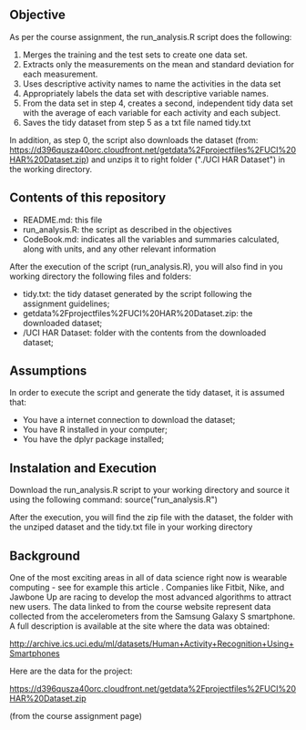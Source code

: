 ## Objective

As per the course assignment, the run_analysis.R script does the following:

1. Merges the training and the test sets to create one data set.
2. Extracts only the measurements on the mean and standard deviation for each measurement.
3. Uses descriptive activity names to name the activities in the data set
4. Appropriately labels the data set with descriptive variable names.
5. From the data set in step 4, creates a second, independent tidy data set with the average of each variable for each activity and each subject.
6. Saves the tidy dataset from step 5 as a txt file named tidy.txt

In addition, as step 0, the script also downloads the dataset (from: https://d396qusza40orc.cloudfront.net/getdata%2Fprojectfiles%2FUCI%20HAR%20Dataset.zip) and unzips it to right folder ("./UCI HAR Dataset") in the working directory.

## Contents of this repository

- README.md: this file
- run_analysis.R: the script as described in the objectives
- CodeBook.md: indicates all the variables and summaries calculated, along with units, and any other relevant information

After the execution of the script (run_analysis.R), you will also find in you working directory the following files and folders:

- tidy.txt: the tidy dataset generated by the script following the assignment guidelines;
- getdata%2Fprojectfiles%2FUCI%20HAR%20Dataset.zip: the downloaded dataset;
- /UCI HAR Dataset: folder with the contents from the downloaded dataset;

## Assumptions

In order to execute the script and generate the tidy dataset, it is assumed that:
- You have a internet connection to download the dataset;
- You have R installed in your computer;
- You have the dplyr package installed;

## Instalation and Execution

Download the run_analysis.R script to your working directory and source it using the following command:
source("run_analysis.R")

After the execution, you will find the zip file with the dataset, the folder with the unziped dataset and the tidy.txt file in your working directory

## Background

One of the most exciting areas in all of data science right now is wearable computing - see for example this article . Companies like Fitbit, Nike, and Jawbone Up are racing to develop the most advanced algorithms to attract new users. The data linked to from the course website represent data collected from the accelerometers from the Samsung Galaxy S smartphone. A full description is available at the site where the data was obtained:
  
  http://archive.ics.uci.edu/ml/datasets/Human+Activity+Recognition+Using+Smartphones

Here are the data for the project:
  
  https://d396qusza40orc.cloudfront.net/getdata%2Fprojectfiles%2FUCI%20HAR%20Dataset.zip

(from the course assignment page)
